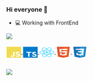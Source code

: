 ### Hi everyone 👋

- 💻 Working with FrontEnd

<div align="start">
  <a href="https://github.com/GiovanniCrabi">
  <img height="150em" src="https://github-readme-stats.vercel.app/api/top-langs/?username=GiovanniCrabi&layout=compact&langs_count=7&theme=dracula"/>
</div>
  
  <div style="display: inline_block" 'align-items: center'><br>
  <img align="center" alt="Giovanni-Js" height="30" width="40" src="https://raw.githubusercontent.com/devicons/devicon/master/icons/javascript/javascript-plain.svg">
  <img align="center" alt="Giovanni-Ts" height="30" width="40" src="https://raw.githubusercontent.com/devicons/devicon/master/icons/typescript/typescript-plain.svg">
  <img align="center" alt="Giovanni-React" height="30" width="40" src="https://raw.githubusercontent.com/devicons/devicon/master/icons/react/react-original.svg">
  <img align="center" alt="Giovanni-HTML" height="30" width="40" src="https://raw.githubusercontent.com/devicons/devicon/master/icons/html5/html5-original.svg">
  <img align="center" alt="Giovanni-CSS" height="30" width="40" src="https://raw.githubusercontent.com/devicons/devicon/master/icons/css3/css3-original.svg">
  
    
  ##
 
<div> 
  <a href="https://www.linkedin.com/in/giovanni-silva-crabi-4522981a4/" target="_blank"><img src="https://img.shields.io/badge/-LinkedIn-%230077B5?style=for-the-badge&logo=linkedin&logoColor=white" target="_blank"></a> 
</div>
</div>
  

